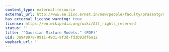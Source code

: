 ```yaml
---
content_type: external-resource
external_url: http://www.ee.iisc.ernet.in/new/people/faculty/prasantg/downloads/GMM_Tutorial_Reynolds.pdf
has_external_license_warning: true
license: https://en.wikipedia.org/wiki/All_rights_reserved
status: ''
title: '"Gaussian Mixture Models." (PDF)'
uid: 3a948978-0911-49d1-9f3d-fd3b93df6a12
wayback_url: ''
---
```

